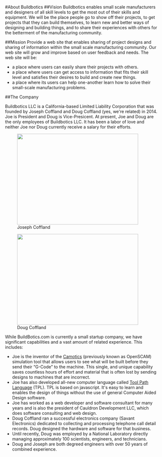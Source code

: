 #About Buildbotics
##Vision
Buildbotics enables small scale manufacturers and designers of all skill levels to get the most out of their skills and equipment.  We will be the place people go to show off their projects, to get projects that they can build themselves, to learn new and better ways of designing and building things, and to share their experiences with others for the betterment of the manufacturing community.

##Mission
Provide a web site that enables sharing of project designs and sharing of information within the small scale manufacturing community.  Our web site will grow and improve based on user feedback and needs.  The web site will be:
* a place where users can easily share their projects with others.
* a place where users can get access to information that fits their skill level and satisfies their desires to build and create new things.
* a place where its users can help one-another learn how to solve their small-scale manufacturing problems.

##The Company

Buildbotics LLC is a California-based Limited Liability Corporation that was founded by Joseph Coffland and Doug Coffland (yes, we're related) in 2014.  Joe is President and Doug is Vice-Presicent.  At present, Joe and Doug are the only employees of Buildbotics LLC.  It has been a labor of love and neither Joe nor Doug currently receive a salary for their efforts.
 <figure>
  <img src="https://github.com/DougCoffland/buildbotics-ui/blob/master/static/images/Joe.png" height="300" width = "400">
  <figcaption>Joseph Coffland</figcaption>
</figure> 
 <figure>
  <img src="https://github.com/DougCoffland/buildbotics-ui/blob/master/static/images/Doug.png" height="300" width = "400">
  <figcaption>Doug Coffland</figcaption>
</figure> 

While BuildBotics.com is currently a small startup company, we have significant capabilities and a vast amount of related experience. This includes:
* Joe is the inventor of the [Camotics](www.openscam.org) (previously known as OpenSCAM) simulation tool that allows users to see what will be built before they send their “G-Code” to the machine. This single, and unique capability saves countless hours of effort and material that is often lost by sending designs to machines that are incorrect.    
* Joe has also developed all-new computer language called [Tool Path Language](www.tplang.org) (TPL).   TPL is based on javascript.  It's easy to learn and enables the design of things without the use of general Computer Aided Design software.   
* Joe has worked as a web developer and software consultant for many years and is also the president of Cauldron Development LLC, which does software consulting and web design.
* Doug Coffland ran a successful electronics company (Savant Electronics) dedicated to collecting and processing telephone call detail records.  Doug designed the hardware and software for that business.
* Until recently, Doug was employed by a National Laboratory directly managing approximately 100 scientists, engineers, and technicians.
* Doug and Joseph are both degreed engineers with over 50 years of combined experience.
